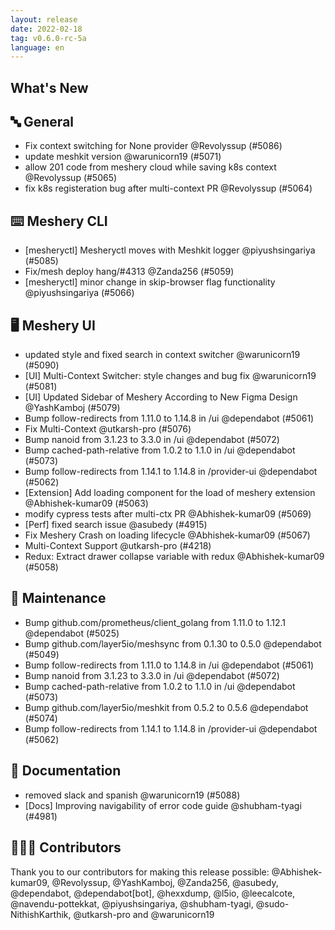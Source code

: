```yaml
---
layout: release
date: 2022-02-18
tag: v0.6.0-rc-5a
language: en
---
```


## What's New

## 🔤 General

- Fix context switching for None provider @Revolyssup (#5086)
- update meshkit version @warunicorn19 (#5071)
- allow 201 code from meshery cloud while saving k8s context @Revolyssup (#5065)
- fix k8s registeration bug after multi-context PR @Revolyssup (#5064)

## ⌨️ Meshery CLI

- [mesheryctl] Mesheryctl moves with Meshkit logger @piyushsingariya (#5085)
- Fix/mesh deploy hang/#4313 @Zanda256 (#5059)
- [mesheryctl] minor change in skip-browser flag functionality @piyushsingariya (#5066)

## 🖥 Meshery UI

- updated style and fixed search in context switcher @warunicorn19 (#5090)
- [UI] Multi-Context Switcher: style changes and bug fix @warunicorn19 (#5081)
- [UI] Updated Sidebar of Meshery According to New Figma Design @YashKamboj (#5079)
- Bump follow-redirects from 1.11.0 to 1.14.8 in /ui @dependabot (#5061)
- Fix Multi-Context @utkarsh-pro (#5076)
- Bump nanoid from 3.1.23 to 3.3.0 in /ui @dependabot (#5072)
- Bump cached-path-relative from 1.0.2 to 1.1.0 in /ui @dependabot (#5073)
- Bump follow-redirects from 1.14.1 to 1.14.8 in /provider-ui @dependabot (#5062)
- [Extension] Add loading component for the load of meshery extension @Abhishek-kumar09 (#5063)
- modify cypress tests after multi-ctx PR @Abhishek-kumar09 (#5069)
- [Perf] fixed search issue @asubedy (#4915)
- Fix Meshery Crash on loading lifecycle @Abhishek-kumar09 (#5067)
- Multi-Context Support @utkarsh-pro (#4218)
- Redux: Extract drawer collapse variable with redux @Abhishek-kumar09 (#5058)

## 🧰 Maintenance

- Bump github.com/prometheus/client_golang from 1.11.0 to 1.12.1 @dependabot (#5025)
- Bump github.com/layer5io/meshsync from 0.1.30 to 0.5.0 @dependabot (#5049)
- Bump follow-redirects from 1.11.0 to 1.14.8 in /ui @dependabot (#5061)
- Bump nanoid from 3.1.23 to 3.3.0 in /ui @dependabot (#5072)
- Bump cached-path-relative from 1.0.2 to 1.1.0 in /ui @dependabot (#5073)
- Bump github.com/layer5io/meshkit from 0.5.2 to 0.5.6 @dependabot (#5074)
- Bump follow-redirects from 1.14.1 to 1.14.8 in /provider-ui @dependabot (#5062)

## 📖 Documentation

- removed slack and spanish @warunicorn19 (#5088)
- [Docs] Improving navigability of error code guide @shubham-tyagi (#4981)

## 👨🏽‍💻 Contributors

Thank you to our contributors for making this release possible:
@Abhishek-kumar09, @Revolyssup, @YashKamboj, @Zanda256, @asubedy, @dependabot, @dependabot[bot], @hexxdump, @l5io, @leecalcote, @navendu-pottekkat, @piyushsingariya, @shubham-tyagi, @sudo-NithishKarthik, @utkarsh-pro and @warunicorn19

